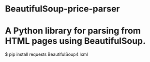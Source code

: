 # BeautifulSoup-price-parser

# A Python library for parsing from HTML pages using BeautifulSoup.

<!--LIBRARIES-->

$ pip install requests BeautifulSoup4 lxml
